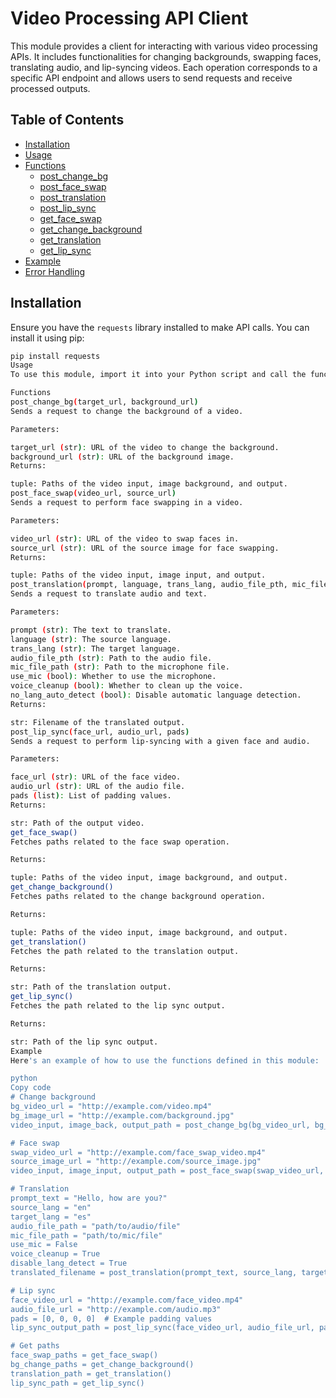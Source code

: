 # Video Processing API Client

This module provides a client for interacting with various video processing APIs. It includes functionalities for changing backgrounds, swapping faces, translating audio, and lip-syncing videos. Each operation corresponds to a specific API endpoint and allows users to send requests and receive processed outputs.

## Table of Contents

- [Installation](#installation)
- [Usage](#usage)
- [Functions](#functions)
    - [post_change_bg](#post_change_bg)
    - [post_face_swap](#post_face_swap)
    - [post_translation](#post_translation)
    - [post_lip_sync](#post_lip_sync)
    - [get_face_swap](#get_face_swap)
    - [get_change_background](#get_change_background)
    - [get_translation](#get_translation)
    - [get_lip_sync](#get_lip_sync)
- [Example](#example)
- [Error Handling](#error-handling)

## Installation

Ensure you have the `requests` library installed to make API calls. You can install it using pip:

```bash
pip install requests
Usage
To use this module, import it into your Python script and call the functions with appropriate parameters. Make sure your video processing APIs are running and accessible at the specified endpoints.

Functions
post_change_bg(target_url, background_url)
Sends a request to change the background of a video.

Parameters:

target_url (str): URL of the video to change the background.
background_url (str): URL of the background image.
Returns:

tuple: Paths of the video input, image background, and output.
post_face_swap(video_url, source_url)
Sends a request to perform face swapping in a video.

Parameters:

video_url (str): URL of the video to swap faces in.
source_url (str): URL of the source image for face swapping.
Returns:

tuple: Paths of the video input, image input, and output.
post_translation(prompt, language, trans_lang, audio_file_pth, mic_file_path, use_mic, voice_cleanup, no_lang_auto_detect)
Sends a request to translate audio and text.

Parameters:

prompt (str): The text to translate.
language (str): The source language.
trans_lang (str): The target language.
audio_file_pth (str): Path to the audio file.
mic_file_path (str): Path to the microphone file.
use_mic (bool): Whether to use the microphone.
voice_cleanup (bool): Whether to clean up the voice.
no_lang_auto_detect (bool): Disable automatic language detection.
Returns:

str: Filename of the translated output.
post_lip_sync(face_url, audio_url, pads)
Sends a request to perform lip-syncing with a given face and audio.

Parameters:

face_url (str): URL of the face video.
audio_url (str): URL of the audio file.
pads (list): List of padding values.
Returns:

str: Path of the output video.
get_face_swap()
Fetches paths related to the face swap operation.

Returns:

tuple: Paths of the video input, image background, and output.
get_change_background()
Fetches paths related to the change background operation.

Returns:

tuple: Paths of the video input, image background, and output.
get_translation()
Fetches the path related to the translation output.

Returns:

str: Path of the translation output.
get_lip_sync()
Fetches the path related to the lip sync output.

Returns:

str: Path of the lip sync output.
Example
Here's an example of how to use the functions defined in this module:

python
Copy code
# Change background
bg_video_url = "http://example.com/video.mp4"
bg_image_url = "http://example.com/background.jpg"
video_input, image_back, output_path = post_change_bg(bg_video_url, bg_image_url)

# Face swap
swap_video_url = "http://example.com/face_swap_video.mp4"
source_image_url = "http://example.com/source_image.jpg"
video_input, image_input, output_path = post_face_swap(swap_video_url, source_image_url)

# Translation
prompt_text = "Hello, how are you?"
source_lang = "en"
target_lang = "es"
audio_file_path = "path/to/audio/file"
mic_file_path = "path/to/mic/file"
use_mic = False
voice_cleanup = True
disable_lang_detect = True
translated_filename = post_translation(prompt_text, source_lang, target_lang, audio_file_path, mic_file_path, use_mic, voice_cleanup, disable_lang_detect)

# Lip sync
face_video_url = "http://example.com/face_video.mp4"
audio_file_url = "http://example.com/audio.mp3"
pads = [0, 0, 0, 0]  # Example padding values
lip_sync_output_path = post_lip_sync(face_video_url, audio_file_url, pads)

# Get paths
face_swap_paths = get_face_swap()
bg_change_paths = get_change_background()
translation_path = get_translation()
lip_sync_path = get_lip_sync()